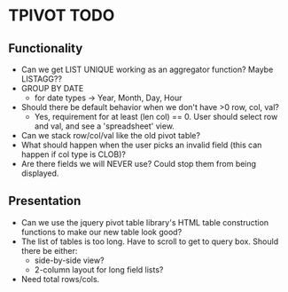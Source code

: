 # TPIVOT TODO

## Functionality 

- Can we get LIST UNIQUE working as an aggregator function? Maybe LISTAGG??
- GROUP BY DATE 
    - for date types -> Year, Month, Day, Hour
- Should there be default behavior when we don't have >0 row, col, val?
    - Yes, requirement for at least (len col) == 0. User should select row and val, and see a 'spreadsheet' view.
- Can we stack row/col/val like the old pivot table?
- What should happen when the user picks an invalid field (this can happen if col type is CLOB)?
- Are there fields we will NEVER use? Could stop them from being displayed.

## Presentation

- Can we use the jquery pivot table library's HTML table construction functions to make our new table look good?
- The list of tables is too long. Have to scroll to get to query box. Should there be either:
    - side-by-side view?
    - 2-column layout for long field lists?
- Need total rows/cols.